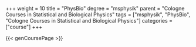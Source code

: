 +++
weight = 10
title = "PhysBio"
degree = "msphysik"
parent = "Cologne Courses in Statistical and Biological Physics"
tags = ["msphysik", "PhysBio", "Cologne Courses in Statistical and Biological Physics"]
categories = ["course"]
+++

{{< genCoursePage >}}
